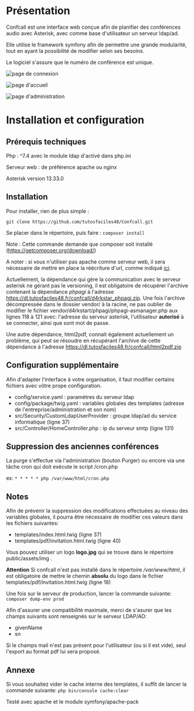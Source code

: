 # Présentation

Confcall est une interface web conçue afin de planifier des conférences audio avec Asterisk, avec comme base d'utilisateur un serveur ldap/ad.

Elle utilise le framework symfony afin de permettre une grande modularité, tout en ayant la possibilité de modifier selon ses besoins.

Le logiciel s'assure que le numéro de conférence est unique.

![page de connexion](https://dl.tutosfaciles48.fr/confcall/login_final.png)

![page d'accueil](https://dl.tutosfaciles48.fr/confcall/index_final.png)

![page d'administration](https://dl.tutosfaciles48.fr/confcall/admin_final.png)

# Installation et configuration

## Prérequis techniques
Php : ^7.4 avec le module ldap d'activé dans php.ini

Serveur web : de préférence apache ou nginx

Asterisk version 13.33.0

## Installation

Pour installer, rien de plus simple :

`git clone https://github.com/tutosfaciles48/Confcall.git`

Se placer dans le répertoire, puis faire : `composer install`

Note : Cette commande demande que composer soit installé (https://getcomposer.org/download/)

A noter : si vous n'utiliser pas apache comme serveur web, il sera nécessaire de mettre en place la réécriture d'url, comme indiqué [ici](https://symfony.com/doc/current/setup/web_server_configuration.html).

Actuellement, la dépendance qui gère la communication avec le serveur asterisk ne gérant pas le versioning, il est obligatoire de récupérer l'archive contenant la dépendance *phpagi* à l'adresse https://dl.tutosfaciles48.fr/confcall/d4rkstar_phpagi.zip.
Une fois l'archive décompressée dans le dossier vendor/ à la racine, ne pas oublier de modifier le fichier vendor/d4rkstart/phpagi/phpagi-asmanager.php aux lignes 118 à 121 avec: l'adresse du serveur asterisk, l'utilisateur **autorisé** à se connecter, ainsi que sont mot de passe.

Une autre dépendance, html2pdf, connait également actuellement un problème, qui peut se résoudre en récupérant l'archive de cette dépendance à l'adresse https://dl.tutosfaciles48.fr/confcall/html2pdf.zip

## Configuration supplémentaire

Afin d'adapter l'interface à votre organisation, il faut modifier certains fichiers avec vôtre prope configuration.

- config/service.yaml : paramètres du serveur ldap
- config/package/twig.yaml : variables globales des templates (adresse de l'entreprise/administration et son nom)
- src/Security/CustomLdapUserProvider : groupe ldap/ad du service informatique (ligne 37)
- src/Controller/HomeController.php : ip du serveur smtp (ligne 131)

## Suppression des anciennes conférences

La purge s'effectue via l'administration (bouton Purger) ou encore via une tâche cron qui doit exécute le script /cron.php

ex: `* * * * * php /var/www/html/cron.php`

## Notes

Afin de prévenir la suppression des modifications effectuées au niveau des variables globales, il pourra être nécessaire de modifier ces valeurs dans les fichiers suivantes:
- templates/index.html.twig (ligne 37)
- templates/pdf/invitation.html.twig (ligne 40)

Vous pouvez utiliser un logo **logo.jpg** qui se trouve dans le répertoire public/assets/img .

**Attention** Si confcall n'est pas installé dans le répertoire _/var/www/html_, il est obligatoire de mettre le chemin **absolu** du logo dans le fichier templates/pdf/invitation.html.twig (ligne 18)

Une fois sur le serveur de production, lancer la commande suivante: `composer dump-env prod`

Afin d'assurer une compatibilité maximale, merci de s'asurer que les champs suivants sont renseignés sur le serveur LDAP/AD:
- givenName
- sn

Si le champs mail n'est pas présent pour l'utilisateur (ou si il est vide), seul l'export au format pdf lui sera proposé.

## Annexe

Si vous souhaitez vider le cache interne des templates, il suffit de lancer la commande suivante: `php bin/console cache:clear`

Testé avec apache et le module symfony/apache-pack
